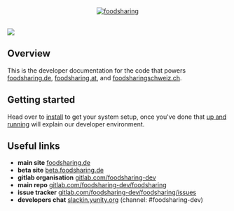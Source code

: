 <div align="center">
	<br>
	<br>
	<a href="https://foodsharing.de">
		<!-- image is docs/images/FS_Logo_gb_RGB.png but hosted publicly -->
		<img src="https://user-images.githubusercontent.com/31616/42413241-8802b03c-821c-11e8-91c5-f94930313290.png" alt="foodsharing">
	</a>
	<br>
	<br>
</div>

![](https://user-images.githubusercontent.com/31616/42418486-f8f571e6-82a1-11e8-8771-41e403944101.png)

## Overview

This is the developer documentation for the code that powers
[foodsharing.de](https://foodsharing.de), 
[foodsharing.at](https://foodsharing.at), and
[foodsharingschweiz.ch](https://foodsharingschweiz.ch).

## Getting started

Head over to [install](install.md) to get your system setup, once you've done that [up and running](up-and-running.md) will explain our developer environment.

## Useful links

- **main site** [foodsharing.de](https://foodsharing.de)
- **beta site** [beta.foodsharing.de](https://beta.foodsharing.de)
- **gitlab organisation** [gitlab.com/foodsharing-dev](https://gitlab.com/foodsharing-dev)
- **main repo** [gitlab.com/foodsharing-dev/foodsharing](https://gitlab.com/foodsharing-dev/foodsharing)
- **issue tracker** [gitlab.com/foodsharing-dev/foodsharing/issues](https://gitlab.com/foodsharing-dev/foodsharing/issues)
- **developers chat** [slackin.yunity.org](https://slackin.yunity.org) (channel: \#foodsharing-dev)
